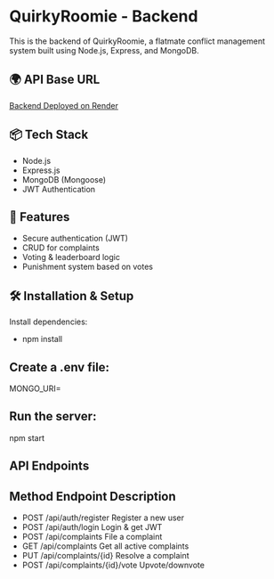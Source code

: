 # QuirkyRoomie - Backend

This is the backend of QuirkyRoomie, a flatmate conflict management system built using Node.js, Express, and MongoDB.

## 🌍 API Base URL
[Backend Deployed on Render](https://quirkyroomie-backend.onrender.com)

## 📦 Tech Stack
- Node.js
- Express.js
- MongoDB (Mongoose)
- JWT Authentication

## 📑 Features
- Secure authentication (JWT)
- CRUD for complaints
- Voting & leaderboard logic
- Punishment system based on votes

## 🛠️ Installation & Setup
Install dependencies:
- npm install
## Create a .env file:
MONGO_URI=<your-mongodb-connection-string>

## Run the server:
npm start

## API Endpoints
## Method	Endpoint	Description
- POST	/api/auth/register	       Register a new user
- POST	/api/auth/login	           Login & get JWT
- POST	/api/complaints	           File a complaint
- GET	/api/complaints	             Get all active complaints
- PUT	/api/complaints/{id}	       Resolve a complaint
- POST	/api/complaints/{id}/vote	 Upvote/downvote
